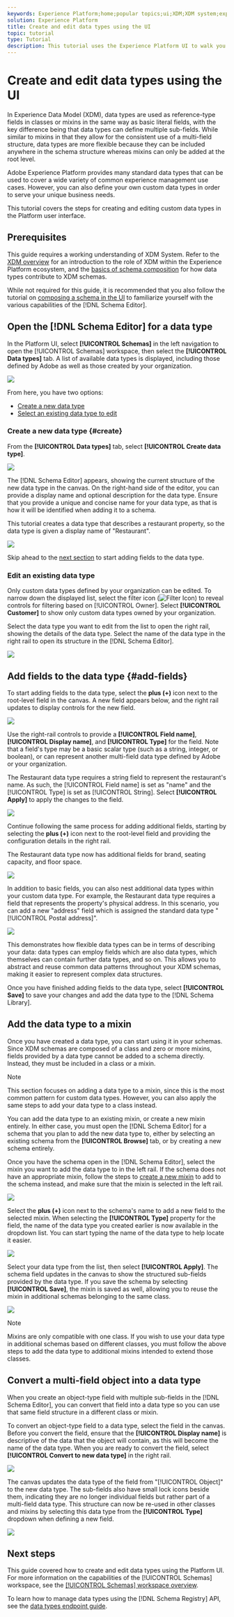 ```yaml
---
keywords: Experience Platform;home;popular topics;ui;XDM;XDM system;experience data model;Experience data model;Experience Data Model;data model;Data Model;schema registry;Schema Registry;schema;Schema;schemas;Schemas;create;data type;data types;
solution: Experience Platform
title: Create and edit data types using the UI
topic: tutorial
type: Tutorial
description: This tutorial uses the Experience Platform UI to walk you through the steps to compose a custom data type.
---
```


# Create and edit data types using the UI

In Experience Data Model (XDM), data types are used as reference-type fields in classes or mixins in the same way as basic literal fields, with the key difference being that data types can define multiple sub-fields. While similar to mixins in that they allow for the consistent use of a multi-field structure, data types are more flexible because they can be included anywhere in the schema structure whereas mixins can only be added at the root level.

Adobe Experience Platform provides many standard data types that can be used to cover a wide variety of common experience management use cases. However, you can also define your own custom data types in order to serve your unique business needs.

This tutorial covers the steps for creating and editing custom data types in the Platform user interface.

## Prerequisites

This guide requires a working understanding of XDM System. Refer to the [XDM overview](../../home.md) for an introduction to the role of XDM within the Experience Platform ecosystem, and the [basics of schema composition](../../schema/composition.md) for how data types contribute to XDM schemas.

While not required for this guide, it is recommended that you also follow the tutorial on [composing a schema in the UI](../../tutorials/create-schema-ui.md) to familiarize yourself with the various capabilities of the [!DNL Schema Editor].

## Open the [!DNL Schema Editor] for a data type

In the Platform UI, select **[!UICONTROL Schemas]** in the left navigation to open the [!UICONTROL Schemas] workspace, then select the **[!UICONTROL Data types]** tab. A list of available data types is displayed, including those defined by Adobe as well as those created by your organization.

![](../../images/ui/resources/data-types/data-types-tab.png)

From here, you have two options:

- [Create a new data type](#create)
- [Select an existing data type to edit](#edit)

### Create a new data type {#create}

From the **[!UICONTROL Data types]** tab, select **[!UICONTROL Create data type]**.

![](../../images/ui/resources/data-types/create.png)

The [!DNL Schema Editor] appears, showing the current structure of the new data type in the canvas. On the right-hand side of the editor, you can provide a display name and optional description for the data type. Ensure that you provide a unique and concise name for your data type, as that is how it will be identified when adding it to a schema.

This tutorial creates a data type that describes a restaurant property, so the data type is given a display name of "Restaurant".

![](../../images/ui/resources/data-types/data-type-properties.png)

Skip ahead to the [next section](#add-fields) to start adding fields to the data type.

### Edit an existing data type

Only custom data types defined by your organization can be edited. To narrow down the displayed list, select the filter icon (![Filter Icon](../../images/ui/resources/data-types/filter.png)) to reveal controls for filtering based on [!UICONTROL Owner]. Select **[!UICONTROL Customer]** to show only custom data types owned by your organization.

Select the data type you want to edit from the list to open the right rail, showing the details of the data type. Select the name of the data type in the right rail to open its structure in the [!DNL Schema Editor].

![](../../images/ui/resources/data-types/edit.png)

## Add fields to the data type {#add-fields}

To start adding fields to the data type, select the **plus (+)** icon next to the root-level field in the canvas. A new field appears below, and the right rail updates to display controls for the new field.

![](../../images/ui/resources/data-types/new-field.png)

Use the right-rail controls to provide a **[!UICONTROL Field name]**, **[!UICONTROL Display name]**, and **[!UICONTROL Type]** for the field. Note that a field's type may be a basic scalar type (such as a string, integer, or boolean), or can represent another multi-field data type defined by Adobe or your organization.

The Restaurant data type requires a string field to represent the restaurant's name. As such, the [!UICONTROL Field name] is set as "name" and the [!UICONTROL Type] is set as [!UICONTROL String]. Select **[!UICONTROL Apply]** to apply the changes to the field.

![](../../images/ui/resources/data-types/name-field.png)

Continue following the same process for adding additional fields, starting by selecting the **plus (+)** icon next to the root-level field and providing the configuration details in the right rail.

The Restaurant data type now has additional fields for brand, seating capacity, and floor space.

![](../../images/ui/resources/data-types/more-fields.png)

In addition to basic fields, you can also nest additional data types within your custom data type. For example, the Restaurant data type requires a field that represents the property's physical address. In this scenario, you can add a new "address" field which is assigned the standard data type "[!UICONTROL Postal address]".

![](../../images/ui/resources/data-types/address-field.png)

This demonstrates how flexible data types can be in terms of describing your data: data types can employ fields which are also data types, which themselves can contain further data types, and so on. This allows you to abstract and reuse common data patterns throughout your XDM schemas, making it easier to represent complex data structures.

Once you have finished adding fields to the data type, select **[!UICONTROL Save]** to save your changes and add the data type to the [!DNL Schema Library].

## Add the data type to a mixin

Once you have created a data type, you can start using it in your schemas. Since XDM schemas are composed of a class and zero or more mixins, fields provided by a data type cannot be added to a schema directly. Instead, they must be included in a class or a mixin.

>[!NOTE]
>
> This section focuses on adding a data type to a mixin, since this is the most common pattern for custom data types. However, you can also apply the same steps to add your data type to a class instead.

You can add the data type to an existing mixin, or create a new mixin entirely. In either case, you must open the [!DNL Schema Editor] for a schema that you plan to add the new data type to, either by selecting an existing schema from the **[!UICONTROL Browse]** tab, or by creating a new schema entirely.

Once you have the schema open in the [!DNL Schema Editor], select the mixin you want to add the data type to in the left rail. If the schema does not have an appropriate mixin, follow the steps to [create a new mixin](../../tutorials/create-schema-ui.md#define-mixin) to add to the schema instead, and make sure that the mixin is selected in the left rail.

![](../../images/ui/resources/data-types/mixin-selected.png)

Select the **plus (+)** icon next to the schema's name to add a new field to the selected mixin. When selecting the **[!UICONTROL Type]** property for the field, the name of the data type you created earlier is now available in the dropdown list. You can start typing the name of the data type to help locate it easier.

![](../../images/ui/resources/data-types/add-data-type.png)

Select your data type from the list, then select **[!UICONTROL Apply]**. The schema field updates in the canvas to show the structured sub-fields provided by the data type. If you save the schema by selecting **[!UICONTROL Save]**, the mixin is saved as well, allowing you to reuse the mixin in additional schemas belonging to the same class.

![](../../images/ui/resources/data-types/data-type-added.png)

>[!NOTE]
>
> Mixins are only compatible with one class. If you wish to use your data type in additional schemas based on different classes, you must follow the above steps to add the data type to additional mixins intended to extend those classes.

## Convert a multi-field object into a data type

When you create an object-type field with multiple sub-fields in the [!DNL Schema Editor], you can convert that field into a data type so you can use that same field structure in a different class or mixin.

To convert an object-type field to a data type, select the field in the canvas. Before you convert the field, ensure that the **[!UICONTROL Display name]** is descriptive of the data that the object will contain, as this will become the name of the data type. When you are ready to convert the field, select **[!UICONTROL Convert to new data type]** in the right rail.

![](../../images/ui/resources/data-types/convert-object.png)

The canvas updates the data type of the field from "[!UICONTROL Object]" to the new data type. The sub-fields also have small lock icons beside them, indicating they are no longer individual fields but rather part of a multi-field data type. This structure can now be re-used in other classes and mixins by selecting this data type from the **[!UICONTROL Type]** dropdown when defining a new field.

![](../../images/ui/resources/data-types/converted.png)

## Next steps

This guide covered how to create and edit data types using the Platform UI. For more information on the capabilities of the [!UICONTROL Schemas] workspace, see the [[!UICONTROL Schemas] workspace overview](../overview.md).

To learn how to manage data types using the [!DNL Schema Registry] API, see the [data types endpoint guide](../../api/data-types.md).
